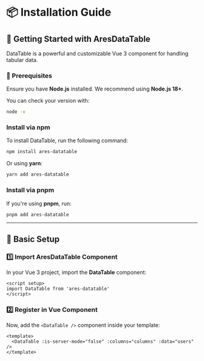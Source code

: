 # 📦 Installation Guide

## 🚀 Getting Started with AresDataTable

DataTable is a powerful and customizable Vue 3 component for handling tabular data.

### 📌 Prerequisites

Ensure you have **Node.js** installed. We recommend using **Node.js 18+**.

You can check your version with:
```sh
node -v
```

### Install via npm

To install DataTable, run the following command:
```sh
npm install ares-datatable
```

Or using **yarn**:
```sh
yarn add ares-datatable
```

### Install via pnpm

If you're using **pnpm**, run:
```sh
pnpm add ares-datatable
```

---

## 🔧 Basic Setup

### 1️⃣ Import AresDataTable Component

In your Vue 3 project, import the **DataTable** component:

```vue
<script setup>
import DataTable from 'ares-datatable'
</script>
```

### 2️⃣ Register in Vue Component

Now, add the `<DataTable />` component inside your template:

```vue
<template>
  <DataTable :is-server-mode="false" :columns="columns" :data="users" />
</template>
```
